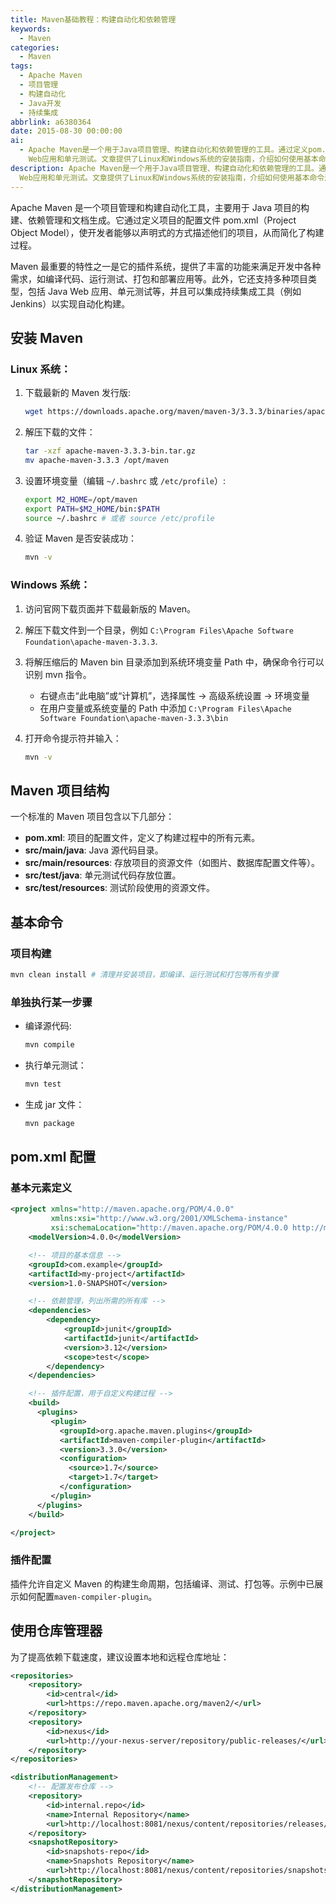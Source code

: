 ```yaml
---
title: Maven基础教程：构建自动化和依赖管理
keywords:
  - Maven
categories:
  - Maven
tags:
  - Apache Maven
  - 项目管理
  - 构建自动化
  - Java开发
  - 持续集成
abbrlink: a6380364
date: 2015-08-30 00:00:00
ai:
  - Apache Maven是一个用于Java项目管理、构建自动化和依赖管理的工具。通过定义pom.xml文件，开发者可以配置项目的构建过程。Maven拥有丰富的插件系统，支持代码编译、测试运行、打包及部署应用等操作，并兼容多种项目类型如Java
    Web应用和单元测试。文章提供了Linux和Windows系统的安装指南，介绍如何使用基本命令进行项目构建、单独执行步骤（如编译源代码、运行单元测试或生成jar文件），并详细说明pom.xml的基本元素和插件配置。此外，还提供了仓库管理器的设置策略以优化依赖下载速度。
description: Apache Maven是一个用于Java项目管理、构建自动化和依赖管理的工具。通过定义pom.xml文件，开发者可以配置项目的构建过程。Maven拥有丰富的插件系统，支持代码编译、测试运行、打包及部署应用等操作，并兼容多种项目类型如Java
  Web应用和单元测试。文章提供了Linux和Windows系统的安装指南，介绍如何使用基本命令进行项目构建、单独执行步骤（如编译源代码、运行单元测试或生成jar文件），并详细说明pom.xml的基本元素和插件配置。此外，还提供了仓库管理器的设置策略以优化依赖下载速度。
---
```


Apache Maven 是一个项目管理和构建自动化工具，主要用于 Java 项目的构建、依赖管理和文档生成。它通过定义项目的配置文件 pom.xml（Project Object Model），使开发者能够以声明式的方式描述他们的项目，从而简化了构建过程。

Maven 最重要的特性之一是它的插件系统，提供了丰富的功能来满足开发中各种需求，如编译代码、运行测试、打包和部署应用等。此外，它还支持多种项目类型，包括 Java Web 应用、单元测试等，并且可以集成持续集成工具（例如 Jenkins）以实现自动化构建。

## 安装 Maven

### Linux 系统：

1. 下载最新的 Maven 发行版:

   ```bash
   wget https://downloads.apache.org/maven/maven-3/3.3.3/binaries/apache-maven-3.3.3-bin.tar.gz
   ```

2. 解压下载的文件：

   ```bash
   tar -xzf apache-maven-3.3.3-bin.tar.gz
   mv apache-maven-3.3.3 /opt/maven
   ```

3. 设置环境变量（编辑 `~/.bashrc` 或 `/etc/profile`）:

   ```bash
   export M2_HOME=/opt/maven
   export PATH=$M2_HOME/bin:$PATH
   source ~/.bashrc # 或者 source /etc/profile
   ```

4. 验证 Maven 是否安装成功：

   ```bash
   mvn -v
   ```

### Windows 系统：

1. 访问官网下载页面并下载最新版的 Maven。
2. 解压下载文件到一个目录，例如 `C:\Program Files\Apache Software Foundation\apache-maven-3.3.3`.
3. 将解压缩后的 Maven bin 目录添加到系统环境变量 Path 中，确保命令行可以识别 mvn 指令。
   - 右键点击“此电脑”或“计算机”，选择属性 -> 高级系统设置 -> 环境变量
   - 在用户变量或系统变量的 Path 中添加 `C:\Program Files\Apache Software Foundation\apache-maven-3.3.3\bin`
4. 打开命令提示符并输入：

   ```bash
   mvn -v
   ```

## Maven 项目结构

一个标准的 Maven 项目包含以下几部分：

- **pom.xml**: 项目的配置文件，定义了构建过程中的所有元素。
- **src/main/java**: Java 源代码目录。
- **src/main/resources**: 存放项目的资源文件（如图片、数据库配置文件等）。
- **src/test/java**: 单元测试代码存放位置。
- **src/test/resources**: 测试阶段使用的资源文件。

## 基本命令

### 项目构建

```bash
mvn clean install # 清理并安装项目，即编译、运行测试和打包等所有步骤
```

### 单独执行某一步骤

- 编译源代码:

  ```bash
  mvn compile
  ```

- 执行单元测试：

  ```bash
  mvn test
  ```

- 生成 jar 文件：

  ```bash
  mvn package
  ```

## pom.xml 配置

### 基本元素定义

```xml
<project xmlns="http://maven.apache.org/POM/4.0.0"
         xmlns:xsi="http://www.w3.org/2001/XMLSchema-instance"
         xsi:schemaLocation="http://maven.apache.org/POM/4.0.0 http://maven.apache.org/xsd/maven-4.0.0.xsd">
    <modelVersion>4.0.0</modelVersion>

    <!-- 项目的基本信息 -->
    <groupId>com.example</groupId>
    <artifactId>my-project</artifactId>
    <version>1.0-SNAPSHOT</version>

    <!-- 依赖管理，列出所需的所有库 -->
    <dependencies>
        <dependency>
            <groupId>junit</groupId>
            <artifactId>junit</artifactId>
            <version>3.12</version>
            <scope>test</scope>
        </dependency>
    </dependencies>

    <!-- 插件配置，用于自定义构建过程 -->
    <build>
      <plugins>
         <plugin>
           <groupId>org.apache.maven.plugins</groupId>
           <artifactId>maven-compiler-plugin</artifactId>
           <version>3.3.0</version>
           <configuration>
             <source>1.7</source>
             <target>1.7</target>
           </configuration>
         </plugin>
      </plugins>
    </build>

</project>
```

### 插件配置

插件允许自定义 Maven 的构建生命周期，包括编译、测试、打包等。示例中已展示如何配置`maven-compiler-plugin`。

## 使用仓库管理器

为了提高依赖下载速度，建议设置本地和远程仓库地址：

```xml
<repositories>
    <repository>
        <id>central</id>
        <url>https://repo.maven.apache.org/maven2/</url>
    </repository>
    <repository>
        <id>nexus</id>
        <url>http://your-nexus-server/repository/public-releases/</url>
    </repository>
</repositories>

<distributionManagement>
    <!-- 配置发布仓库 -->
    <repository>
        <id>internal.repo</id>
        <name>Internal Repository</name>
        <url>http://localhost:8081/nexus/content/repositories/releases/</url>
    </repository>
    <snapshotRepository>
        <id>snapshots-repo</id>
        <name>Snapshots Repository</name>
        <url>http://localhost:8081/nexus/content/repositories/snapshots/</url>
    </snapshotRepository>
</distributionManagement>
```
